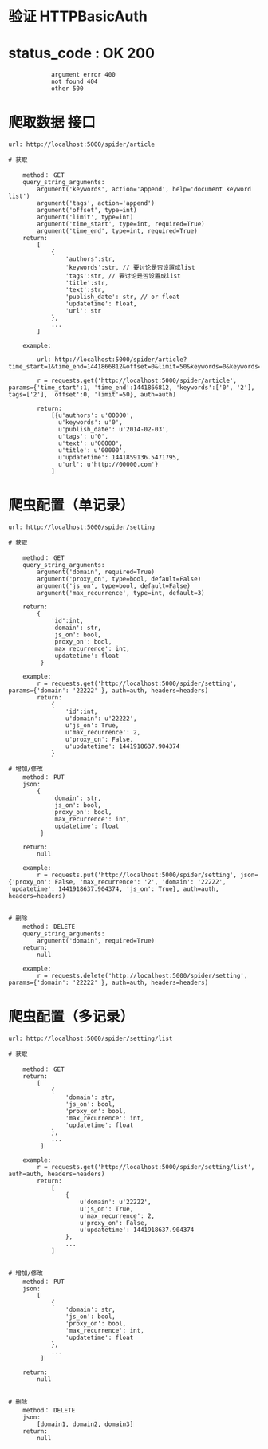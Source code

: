 # 验证 HTTPBasicAuth

# status_code : OK 200
				argument error 400
				not found 404
				other 500

# 爬取数据 接口
	
	url: http://localhost:5000/spider/article

	# 获取

		method： GET
		query_string_arguments:
			argument('keywords', action='append', help='document keyword list')
			argument('tags', action='append')
			argument('offset', type=int)
			argument('limit', type=int)
			argument('time_start', type=int, required=True)
			argument('time_end', type=int, required=True)
		return:
			[
				{
					'authors':str,
					'keywords':str, // 要讨论是否设置成list
					'tags':str, // 要讨论是否设置成list
					'title':str,
					'text':str,
					'publish_date': str, // or float
					'updatetime': float,
					'url': str
				},
				...
			]

		example:

			url: http://localhost:5000/spider/article?time_start=1&time_end=1441866812&offset=0&limit=50&keywords=0&keywords=2&tags=2

			r = requests.get('http://localhost:5000/spider/article', params={'time_start':1, 'time_end':1441866812, 'keywords':['0', '2'], tags=['2'], 'offset':0, 'limit'=50}, auth=auth)

			return:
				[{u'authors': u'00000',
				  u'keywords': u'0',
				  u'publish_date': u'2014-02-03',
				  u'tags': u'0',
				  u'text': u'00000',
				  u'title': u'00000',
				  u'updatetime': 1441859136.5471795,
				  u'url': u'http://00000.com'}
			  	]




# 爬虫配置（单记录）

	url: http://localhost:5000/spider/setting
	
	# 获取 

		method： GET
		query_string_arguments:
			argument('domain', required=True)
			argument('proxy_on', type=bool, default=False)
			argument('js_on', type=bool, default=False)
			argument('max_recurrence', type=int, default=3)

		return:
			{
				'id':int,
				'domain': str,
				'js_on': bool,
				'proxy_on': bool,
				'max_recurrence': int,
				'updatetime': float
			 }

		example:
			r = requests.get('http://localhost:5000/spider/setting', params={'domain': '22222' }, auth=auth, headers=headers)
			return:
				{
					'id':int,
					u'domain': u'22222',
					u'js_on': True,
					u'max_recurrence': 2,
					u'proxy_on': False,
					u'updatetime': 1441918637.904374
				}

	# 增加/修改
		method： PUT
		json:
			{
				'domain': str,
				'js_on': bool,
				'proxy_on': bool,
				'max_recurrence': int,
				'updatetime': float
			 }

		return:
			null

		example:
			r = requests.put('http://localhost:5000/spider/setting', json={'proxy_on': False, 'max_recurrence': '2', 'domain': '22222', 'updatetime': 1441918637.904374, 'js_on': True}, auth=auth, headers=headers)


	# 删除
		method： DELETE
		query_string_arguments:
			argument('domain', required=True)
		return:
			null

		example:
			r = requests.delete('http://localhost:5000/spider/setting', params={'domain': '22222' }, auth=auth, headers=headers)


# 爬虫配置（多记录）

	url: http://localhost:5000/spider/setting/list
	
	# 获取

		method： GET
		return:
			[
				{
					'domain': str,
					'js_on': bool,
					'proxy_on': bool,
					'max_recurrence': int,
					'updatetime': float
				},
				...
			 ]

		example:
			r = requests.get('http://localhost:5000/spider/setting/list', auth=auth, headers=headers)
			return:
				[
					{
						u'domain': u'22222',
						u'js_on': True,
						u'max_recurrence': 2,
						u'proxy_on': False,
						u'updatetime': 1441918637.904374
					},
					...
			 	]


	# 增加/修改
		method： PUT
		json:
			[
				{
					'domain': str,
					'js_on': bool,
					'proxy_on': bool,
					'max_recurrence': int,
					'updatetime': float
				},
				...
			 ]

		return:
			null


	# 删除
		method： DELETE
		json:
			[domain1, domain2, domain3]
		return:
			null


